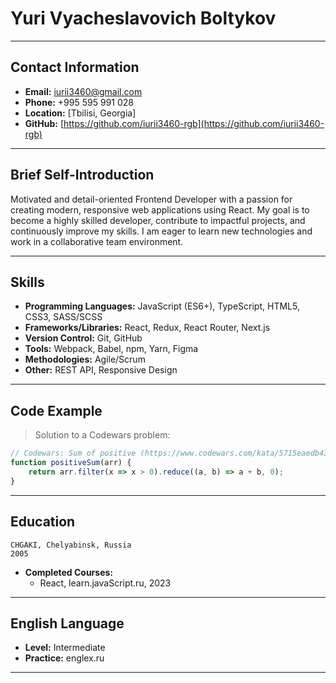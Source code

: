 
# Yuri Vyacheslavovich Boltykov

---

## Contact Information
- **Email:** iurii3460@gmail.com
- **Phone:** +995 595 991 028
- **Location:** [Tbilisi, Georgia]
- **GitHub:** [https://github.com/iurii3460-rgb](https://github.com/iurii3460-rgb)
---

## Brief Self-Introduction
Motivated and detail-oriented Frontend Developer with a passion for creating modern, responsive web applications using React. My goal is to become a highly skilled developer, contribute to impactful projects, and continuously improve my skills. I am eager to learn new technologies and work in a collaborative team environment.

---

## Skills
- **Programming Languages:** JavaScript (ES6+), TypeScript, HTML5, CSS3, SASS/SCSS
- **Frameworks/Libraries:** React, Redux, React Router, Next.js
- **Version Control:** Git, GitHub
- **Tools:** Webpack, Babel, npm, Yarn, Figma
- **Methodologies:** Agile/Scrum
- **Other:** REST API, Responsive Design

---

## Code Example
> Solution to a Codewars problem:

```javascript
// Codewars: Sum of positive (https://www.codewars.com/kata/5715eaedb436cf5606000381)
function positiveSum(arr) {
	return arr.filter(x => x > 0).reduce((a, b) => a + b, 0);
}
```
---

## Education
	CHGAKI, Chelyabinsk, Russia  
	2005
- **Completed Courses:**
	- React, learn.javaScript.ru, 2023

---

## English Language
- **Level:**  Intermediate
- **Practice:** englex.ru

---
